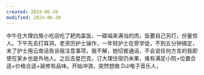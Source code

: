 ```yaml
---
created: 2024-06-20
modified: 2024-06-20
---
```

中午在大理白族小吃店吃了耙肉盖饭，一碟端来满当的肉，饭要自己另打，份量惊人。下午先去打耳洞，老资历护士操作，一年轻护士在旁学徒，不到五分钟搞定，末了护士用云南话告诉我注意事项，我不解，她切普通话，不会说任何方言的我即使在家乡也是外地人。之后去星巴克，订大理住宿仍未果，难有满足小院+位置合适+价格合适+装修有品味。开始冲浪，突然想做 DJ/电子音乐人，